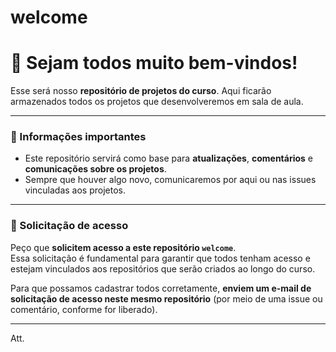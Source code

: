 # welcome


# 👋 Sejam todos muito bem-vindos!

Esse será nosso **repositório de projetos do curso**. Aqui ficarão armazenados todos os projetos que desenvolveremos em sala de aula.

---

### 📝 Informações importantes

- Este repositório servirá como base para **atualizações**, **comentários** e **comunicações sobre os projetos**.
- Sempre que houver algo novo, comunicaremos por aqui ou nas issues vinculadas aos projetos.

---

### 🔑 Solicitação de acesso

Peço que **solicitem acesso a este repositório `welcome`**.  
Essa solicitação é fundamental para garantir que todos tenham acesso e estejam vinculados aos repositórios que serão criados ao longo do curso.

Para que possamos cadastrar todos corretamente, **enviem um e-mail de solicitação de acesso neste mesmo repositório** (por meio de uma issue ou comentário, conforme for liberado).

---

Att.  
